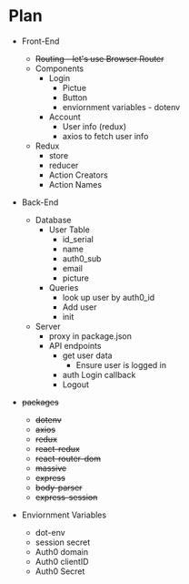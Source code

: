 # Plan

* Front-End
    * ~~Routing - let's use Browser Router~~
    * Components
        * Login
            * Pictue
            * Button
            * enviornment variables - dotenv
        * Account
            * User info (redux)
            * axios to fetch user info
    * Redux
        * store
        * reducer
        * Action Creators
        * Action Names
* Back-End
    * Database
        * User Table
            * id_serial
            * name
            * auth0_sub
            * email
            * picture
        * Queries
            * look up user by auth0_id
            * Add user
            * init
    * Server
        * proxy in package.json
        * API endpoints
            * get user data
                * Ensure user is logged in
            * auth Login callback
            * Logout
            
* ~~packages~~
    * ~~dotenv~~
    * ~~axios~~
    * ~~redux~~
    * ~~react-redux~~
    * ~~react-router-dom~~
    * ~~massive~~
    * ~~express~~
    * ~~body-parser~~
    * ~~express-session~~

* Enviornment Variables
    * dot-env
    * session secret
    * Auth0 domain
    * Auth0 clientID
    * Auth0 Secret

